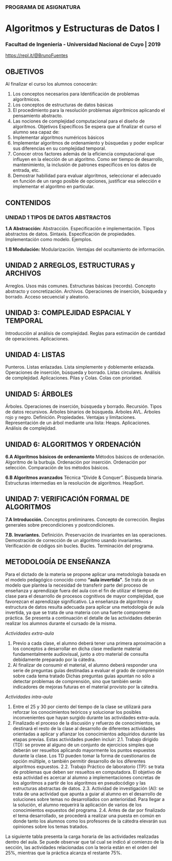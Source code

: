 ### PROGRAMA DE ASIGNATURA
 
#  Algoritmos y Estructuras de Datos I 
### Facultad de Ingeniería - Universidad Nacional de Cuyo | 2019
<https://repl.it/@BrunoFuentes>

## OBJETIVOS
Al finalizar el curso los alumnos conocerán:
1. Los conceptos necesarios para Identificación de problemas algorítmicos.
2. Los conceptos de estructuras de datos básicas
3. El procedimiento para la resolución problemas algorítmicos aplicando el pensamiento abstracto.
4. Las nociones de complejidad computacional para el diseño de algoritmos.
Objetivos Específicos
Se espera que al finalizar el curso el alumno sea capaz de:
1. Implementar algoritmos numéricos básicos
2. Implementar algoritmos de ordenamiento y búsquedas y poder explicar sus diferencias en su complejidad temporal.
3. Conocer otros factores además de la eficiencia computacional que influyen en la elección de un algoritmo. Como ser tiempo de desarrollo, mantenimiento, la inclusión de patrones específicos en los datos de entrada, etc.
4. Demostrar habilidad para evaluar algoritmos, seleccionar el adecuado en función de un rango posible de opciones, justificar esa selección e implementar el algoritmo en particular. 

## CONTENIDOS
### UNIDAD 1 TIPOS DE DATOS ABSTRACTOS
**1.A Abstracción:**
Abstracción. Especificación e implementación. Tipos abstractos de
datos. Sintaxis. Especificación de propiedades. Implementación como modelo. Ejemplos.

**1.B Modulación:** Modularización. Ventajas del ocultamiento de información. 
## UNIDAD 2 ARREGLOS, ESTRUCTURAS y ARCHIVOS
Arreglos. Usos más comunes. Estructuras básicas (records). Concepto abstracto y concretización. Archivos. Operaciones de inserción, búsqueda y borrado. Acceso secuencial y aleatorio. 
## UNIDAD 3: COMPLEJIDAD ESPACIAL Y TEMPORAL
Introducción al análisis de complejidad. Reglas para estimación de cantidad de operaciones. Aplicaciones.
## UNIDAD 4: LISTAS
Punteros. Listas enlazadas. Lista simplemente y doblemente enlazada. Operaciones de inserción, búsqueda y borrado. Listas circulares. Análisis de complejidad. Aplicaciones. Pilas y Colas. Colas con prioridad.
## UNIDAD 5: ÁRBOLES
Árboles. Operaciones de inserción, búsqueda y borrado. Recursión. Tipos de datos recursivos. Árboles binarios de búsqueda. Árboles AVL. Árboles rojo y negro. Definición. Propiedades. Ventajas y limitaciones. Representación de un árbol mediante una lista: Heaps. Aplicaciones. Análisis de complejidad.
## UNIDAD 6: ALGORITMOS Y ORDENACIÓN
**6.A Algoritmos básicos de ordenamiento**
Métodos básicos de ordenación. Algoritmo de la burbuja. Ordenación por inserción. Ordenación por selección. Comparación de los métodos básicos.

**6.B Algoritmos avanzados**
Técnica “Divide & Conquer”. Búsqueda binaria. Estructuras intermedias en la resolución de algoritmos. HeapSort. 

## UNIDAD 7: VERIFICACIÓN FORMAL DE ALGORITMOS
**7.A Introducción.**
Conceptos preliminares. Concepto de corrección. Reglas generales sobre precondiciones y postcondiciones.

**7.B. Invariantes.**
Definición. Preservación de invariantes en las operaciones. Demostración de corrección de un algoritmo usando invariantes. Verificación de códigos sin bucles. Bucles. Terminación del programa. 

## METODOLOGÍA DE ENSEÑANZA
Para el dictado de la materia se propone aplicar una metodología basada en el modelo pedagógico conocido como **“aula invertida”**. Se trata de un modelo que plantea la necesidad de transferir parte del proceso de enseñanza y aprendizaje fuera del aula con el fin de utilizar el tiempo de clase para el desarrollo de procesos cognitivos de mayor complejidad, que favorezcan el aprendizaje significativo. La enseñanza de algoritmos y estructura de datos resulta adecuada para aplicar una metodología de aula invertida, ya que se trata de una materia con una fuerte componente práctica. Se presenta a continuación el detalle de las actividades deberán realizar los alumnos durante el cursado de la misma. 
 
_Actividades extra-aula_
1. Previo a cada clase, el alumno deberá tener una primera aproximación a los conceptos a desarrollar en dicha clase mediante material fundamentalmente audiovisual, junto a otro material de consulta debidamente preparado por la cátedra.
2. Al finalizar de consumir el material, el alumno deberá responder una serie de preguntas guías destinadas a evaluar el grado de comprensión sobre cada tema tratado Dichas preguntas guías apuntan no sólo a detectar problemas de comprensión, sino que también serán indicadores de mejoras futuras en el material provisto por la cátedra. 
 
_Actividades intra-aula_
1. Entre el 25 y 30 por ciento del tiempo de la clase se utilizará para reforzar los conocimientos teóricos y solucionar los posibles inconvenientes que hayan surgido durante las actividades extra-aula.
2. Finalizado el proceso de la discusión y refuerzo de conocimientos, se destinará el resto de la clase al desarrollo de diferentes actividades orientadas a aplicar y afianzar los conocimientos adquiridos durante las etapas previas. Estas actividades pueden incluir:
2.1. Trabajo dirigido (TD): se provee al alguno de un conjunto de ejercicios simples que deberán ser resueltos aplicando mayormente los puntos expuestos durante la clase. Los TD pueden tomar la forma de cuestionarios de opción múltiple, o también permitir desarrollo de los diferentes algoritmos expuestos.
2.2. Trabajo Práctico de laboratorio (TP): se trata de problemas que deben ser resueltos en computadora. El objetivo de esta actividad es acercar al alumno a implementaciones concretas de los algoritmos a partir de los algoritmos en pseudocódigo y las estructuras abstractas de datos.
2.3. Actividad de investigación (AI): se trata de una actividad que apunta a guiar al alumno en el desarrollo de soluciones sobre temas no desarrollados con anterioridad. Para llegar a la solución, el alumno requerirá la aplicación de varios de los conocimientos expuestos del programa.
2.4. Antes de dar por finalizado el tema desarrollado, se procederá a realizar una puesta en común en donde tanto los alumnos como los profesores de la cátedra elevarán sus opiniones sobre los temas tratados. 

La siguiente tabla presenta la carga horaria de las actividades realizadas dentro del aula. Se puede observar que tal cual se indicó al comienzo de la sección, las actividades relacionadas con la teoría están en el orden del 25%, mientras que la práctica alcanza el restante 75%. 

